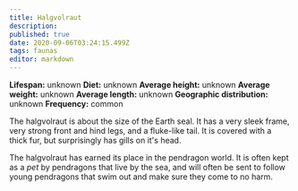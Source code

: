 ```yaml
---
title: Halgvolraut
description: 
published: true
date: 2020-09-06T03:24:15.499Z
tags: faunas 
editor: markdown
---
```

<!-- infobox starts -->
**Lifespan:** unknown
**Diet:** unknown
**Average height:** unknown
**Average weight:** unknown
**Average length:** unknown
**Geographic distribution:** unknown
**Frequency:** common
<!-- infobox ends -->

The halgvolraut is about the size of the Earth seal. It has a very sleek frame, very strong front and hind legs, and a fluke-like tail. It is covered with a thick fur, but surprisingly has gills on it's head.

The halgvolraut has earned its place in the pendragon world. It is often kept as a *pet* by pendragons that live by the sea, and will often be sent to follow young pendragons that swim out and make sure they come to no harm.
